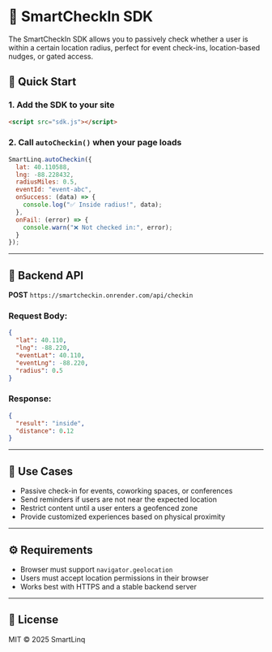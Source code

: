 # 📍 SmartCheckIn SDK

The SmartCheckIn SDK allows you to passively check whether a user is within a certain location radius, perfect for event check-ins, location-based nudges, or gated access.

## 🚀 Quick Start

### 1. Add the SDK to your site

```html
<script src="sdk.js"></script>
```

### 2. Call `autoCheckin()` when your page loads

```js
SmartLinq.autoCheckin({
  lat: 40.110588,
  lng: -88.228432,
  radiusMiles: 0.5,
  eventId: "event-abc",
  onSuccess: (data) => {
    console.log("✅ Inside radius!", data);
  },
  onFail: (error) => {
    console.warn("❌ Not checked in:", error);
  }
});
```

---

## 📡 Backend API

**POST** `https://smartcheckin.onrender.com/api/checkin`

### Request Body:
```json
{
  "lat": 40.110,
  "lng": -88.220,
  "eventLat": 40.110,
  "eventLng": -88.220,
  "radius": 0.5
}
```

### Response:
```json
{
  "result": "inside",
  "distance": 0.12
}
```

---

## 🧠 Use Cases

- Passive check-in for events, coworking spaces, or conferences
- Send reminders if users are not near the expected location
- Restrict content until a user enters a geofenced zone
- Provide customized experiences based on physical proximity

---

## ⚙️ Requirements

- Browser must support `navigator.geolocation`
- Users must accept location permissions in their browser
- Works best with HTTPS and a stable backend server

---

## 📄 License

MIT © 2025 SmartLinq
